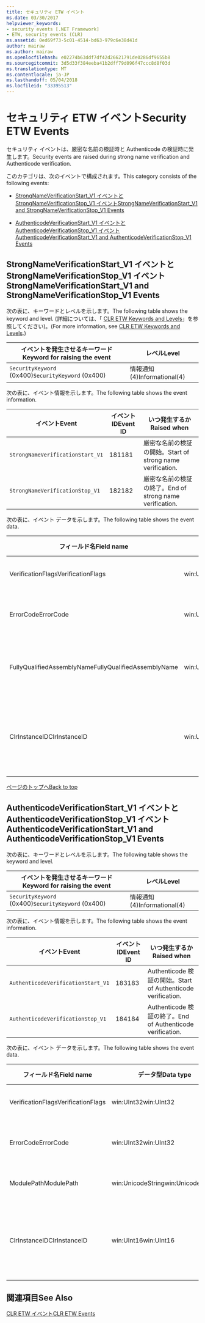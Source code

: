 ```yaml
---
title: セキュリティ ETW イベント
ms.date: 03/30/2017
helpviewer_keywords:
- security events [.NET Framework]
- ETW, security events (CLR)
ms.assetid: 0ed69f73-5c01-4514-bd63-979c6e38d41d
author: mairaw
ms.author: mairaw
ms.openlocfilehash: e02274b63ddf7df42d26621791de0286df9655b8
ms.sourcegitcommit: 3d5d33f384eeba41b2dff79d096f47ccc8d8f03d
ms.translationtype: MT
ms.contentlocale: ja-JP
ms.lasthandoff: 05/04/2018
ms.locfileid: "33395513"
---
```

# <a name="security-etw-events"></a><span data-ttu-id="5b712-102">セキュリティ ETW イベント</span><span class="sxs-lookup"><span data-stu-id="5b712-102">Security ETW Events</span></span>
<a name="top"></a> <span data-ttu-id="5b712-103">セキュリティ イベントは、厳密な名前の検証時と Authenticode の検証時に発生します。</span><span class="sxs-lookup"><span data-stu-id="5b712-103">Security events are raised during strong name verification and Authenticode verification.</span></span>  
  
 <span data-ttu-id="5b712-104">このカテゴリは、次のイベントで構成されます。</span><span class="sxs-lookup"><span data-stu-id="5b712-104">This category consists of the following events:</span></span>  
  
-   [<span data-ttu-id="5b712-105">StrongNameVerificationStart_V1 イベントと StrongNameVerificationStop_V1 イベント</span><span class="sxs-lookup"><span data-stu-id="5b712-105">StrongNameVerificationStart_V1 and StrongNameVerificationStop_V1 Events</span></span>](#strongnameverificationstart_v1_and_strongnameverificationstop_v1_events)  
  
-   [<span data-ttu-id="5b712-106">AuthenticodeVerificationStart_V1 イベントと AuthenticodeVerificationStop_V1 イベント</span><span class="sxs-lookup"><span data-stu-id="5b712-106">AuthenticodeVerificationStart_V1 and AuthenticodeVerificationStop_V1 Events</span></span>](#authenticodeverificationstart_v1_and_authenticodeverificationstop_v1_events)  
  
<a name="strongnameverificationstart_v1_and_strongnameverificationstop_v1_events"></a>   
## <a name="strongnameverificationstartv1-and-strongnameverificationstopv1-events"></a><span data-ttu-id="5b712-107">StrongNameVerificationStart_V1 イベントと StrongNameVerificationStop_V1 イベント</span><span class="sxs-lookup"><span data-stu-id="5b712-107">StrongNameVerificationStart_V1 and StrongNameVerificationStop_V1 Events</span></span>  
 <span data-ttu-id="5b712-108">次の表に、キーワードとレベルを示します。</span><span class="sxs-lookup"><span data-stu-id="5b712-108">The following table shows the keyword and level.</span></span> <span data-ttu-id="5b712-109">(詳細については、「 [CLR ETW Keywords and Levels](../../../docs/framework/performance/clr-etw-keywords-and-levels.md)」を参照してください)。</span><span class="sxs-lookup"><span data-stu-id="5b712-109">(For more information, see [CLR ETW Keywords and Levels](../../../docs/framework/performance/clr-etw-keywords-and-levels.md).)</span></span>  
  
|<span data-ttu-id="5b712-110">イベントを発生させるキーワード</span><span class="sxs-lookup"><span data-stu-id="5b712-110">Keyword for raising the event</span></span>|<span data-ttu-id="5b712-111">レベル</span><span class="sxs-lookup"><span data-stu-id="5b712-111">Level</span></span>|  
|-----------------------------------|-----------|  
|<span data-ttu-id="5b712-112">`SecurityKeyword` (0x400)</span><span class="sxs-lookup"><span data-stu-id="5b712-112">`SecurityKeyword` (0x400)</span></span>|<span data-ttu-id="5b712-113">情報通知 (4)</span><span class="sxs-lookup"><span data-stu-id="5b712-113">Informational(4)</span></span>|  
  
 <span data-ttu-id="5b712-114">次の表に、イベント情報を示します。</span><span class="sxs-lookup"><span data-stu-id="5b712-114">The following table shows the event information.</span></span>  
  
|<span data-ttu-id="5b712-115">イベント</span><span class="sxs-lookup"><span data-stu-id="5b712-115">Event</span></span>|<span data-ttu-id="5b712-116">イベント ID</span><span class="sxs-lookup"><span data-stu-id="5b712-116">Event ID</span></span>|<span data-ttu-id="5b712-117">いつ発生するか</span><span class="sxs-lookup"><span data-stu-id="5b712-117">Raised when</span></span>|  
|-----------|--------------|-----------------|  
|`StrongNameVerificationStart_V1`|<span data-ttu-id="5b712-118">181</span><span class="sxs-lookup"><span data-stu-id="5b712-118">181</span></span>|<span data-ttu-id="5b712-119">厳密な名前の検証の開始。</span><span class="sxs-lookup"><span data-stu-id="5b712-119">Start of strong name verification.</span></span>|  
|`StrongNameVerificationStop_V1`|<span data-ttu-id="5b712-120">182</span><span class="sxs-lookup"><span data-stu-id="5b712-120">182</span></span>|<span data-ttu-id="5b712-121">厳密な名前の検証の終了。</span><span class="sxs-lookup"><span data-stu-id="5b712-121">End of strong name verification.</span></span>|  
  
 <span data-ttu-id="5b712-122">次の表に、イベント データを示します。</span><span class="sxs-lookup"><span data-stu-id="5b712-122">The following table shows the event data.</span></span>  
  
|<span data-ttu-id="5b712-123">フィールド名</span><span class="sxs-lookup"><span data-stu-id="5b712-123">Field name</span></span>|<span data-ttu-id="5b712-124">データ型</span><span class="sxs-lookup"><span data-stu-id="5b712-124">Data type</span></span>|<span data-ttu-id="5b712-125">説明</span><span class="sxs-lookup"><span data-stu-id="5b712-125">Description</span></span>|  
|----------------|---------------|-----------------|  
|<span data-ttu-id="5b712-126">VerificationFlags</span><span class="sxs-lookup"><span data-stu-id="5b712-126">VerificationFlags</span></span>|<span data-ttu-id="5b712-127">win:UInt32</span><span class="sxs-lookup"><span data-stu-id="5b712-127">win:UInt32</span></span>|<span data-ttu-id="5b712-128">検証フラグ。</span><span class="sxs-lookup"><span data-stu-id="5b712-128">The verification flags.</span></span>|  
|<span data-ttu-id="5b712-129">ErrorCode</span><span class="sxs-lookup"><span data-stu-id="5b712-129">ErrorCode</span></span>|<span data-ttu-id="5b712-130">win:UInt32</span><span class="sxs-lookup"><span data-stu-id="5b712-130">win:UInt32</span></span>|<span data-ttu-id="5b712-131">HResult エラー コード。</span><span class="sxs-lookup"><span data-stu-id="5b712-131">The HResult error code.</span></span>|  
|<span data-ttu-id="5b712-132">FullyQualifiedAssemblyName</span><span class="sxs-lookup"><span data-stu-id="5b712-132">FullyQualifiedAssemblyName</span></span>|<span data-ttu-id="5b712-133">win:UnicodeString</span><span class="sxs-lookup"><span data-stu-id="5b712-133">win:UnicodeString</span></span>|<span data-ttu-id="5b712-134">完全修飾アセンブリ名。</span><span class="sxs-lookup"><span data-stu-id="5b712-134">The fully qualified assembly name.</span></span>|  
|<span data-ttu-id="5b712-135">ClrInstanceID</span><span class="sxs-lookup"><span data-stu-id="5b712-135">ClrInstanceID</span></span>|<span data-ttu-id="5b712-136">win:UInt16</span><span class="sxs-lookup"><span data-stu-id="5b712-136">win:UInt16</span></span>|<span data-ttu-id="5b712-137">CLR または CoreCLR のインスタンスの一意の ID。</span><span class="sxs-lookup"><span data-stu-id="5b712-137">Unique ID for the instance of CLR or CoreCLR.</span></span>|  
  
 [<span data-ttu-id="5b712-138">ページのトップへ</span><span class="sxs-lookup"><span data-stu-id="5b712-138">Back to top</span></span>](#top)  
  
<a name="authenticodeverificationstart_v1_and_authenticodeverificationstop_v1_events"></a>   
## <a name="authenticodeverificationstartv1-and-authenticodeverificationstopv1-events"></a><span data-ttu-id="5b712-139">AuthenticodeVerificationStart_V1 イベントと AuthenticodeVerificationStop_V1 イベント</span><span class="sxs-lookup"><span data-stu-id="5b712-139">AuthenticodeVerificationStart_V1 and AuthenticodeVerificationStop_V1 Events</span></span>  
 <span data-ttu-id="5b712-140">次の表に、キーワードとレベルを示します。</span><span class="sxs-lookup"><span data-stu-id="5b712-140">The following table shows the keyword and level.</span></span>  
  
|<span data-ttu-id="5b712-141">イベントを発生させるキーワード</span><span class="sxs-lookup"><span data-stu-id="5b712-141">Keyword for raising the event</span></span>|<span data-ttu-id="5b712-142">レベル</span><span class="sxs-lookup"><span data-stu-id="5b712-142">Level</span></span>|  
|-----------------------------------|-----------|  
|<span data-ttu-id="5b712-143">`SecurityKeyword` (0x400)</span><span class="sxs-lookup"><span data-stu-id="5b712-143">`SecurityKeyword` (0x400)</span></span>|<span data-ttu-id="5b712-144">情報通知 (4)</span><span class="sxs-lookup"><span data-stu-id="5b712-144">Informational(4)</span></span>|  
  
 <span data-ttu-id="5b712-145">次の表に、イベント情報を示します。</span><span class="sxs-lookup"><span data-stu-id="5b712-145">The following table shows the event information.</span></span>  
  
|<span data-ttu-id="5b712-146">イベント</span><span class="sxs-lookup"><span data-stu-id="5b712-146">Event</span></span>|<span data-ttu-id="5b712-147">イベント ID</span><span class="sxs-lookup"><span data-stu-id="5b712-147">Event ID</span></span>|<span data-ttu-id="5b712-148">いつ発生するか</span><span class="sxs-lookup"><span data-stu-id="5b712-148">Raised when</span></span>|  
|-----------|--------------|-----------------|  
|`AuthenticodeVerificationStart_V1`|<span data-ttu-id="5b712-149">183</span><span class="sxs-lookup"><span data-stu-id="5b712-149">183</span></span>|<span data-ttu-id="5b712-150">Authenticode 検証の開始。</span><span class="sxs-lookup"><span data-stu-id="5b712-150">Start of Authenticode verification.</span></span>|  
|`AuthenticodeVerificationStop_V1`|<span data-ttu-id="5b712-151">184</span><span class="sxs-lookup"><span data-stu-id="5b712-151">184</span></span>|<span data-ttu-id="5b712-152">Authenticode 検証の終了。</span><span class="sxs-lookup"><span data-stu-id="5b712-152">End of Authenticode verification.</span></span>|  
  
 <span data-ttu-id="5b712-153">次の表に、イベント データを示します。</span><span class="sxs-lookup"><span data-stu-id="5b712-153">The following table shows the event data.</span></span>  
  
|<span data-ttu-id="5b712-154">フィールド名</span><span class="sxs-lookup"><span data-stu-id="5b712-154">Field name</span></span>|<span data-ttu-id="5b712-155">データ型</span><span class="sxs-lookup"><span data-stu-id="5b712-155">Data type</span></span>|<span data-ttu-id="5b712-156">説明</span><span class="sxs-lookup"><span data-stu-id="5b712-156">Description</span></span>|  
|----------------|---------------|-----------------|  
|<span data-ttu-id="5b712-157">VerificationFlags</span><span class="sxs-lookup"><span data-stu-id="5b712-157">VerificationFlags</span></span>|<span data-ttu-id="5b712-158">win:UInt32</span><span class="sxs-lookup"><span data-stu-id="5b712-158">win:UInt32</span></span>|<span data-ttu-id="5b712-159">検証フラグ。</span><span class="sxs-lookup"><span data-stu-id="5b712-159">The verification flags.</span></span>|  
|<span data-ttu-id="5b712-160">ErrorCode</span><span class="sxs-lookup"><span data-stu-id="5b712-160">ErrorCode</span></span>|<span data-ttu-id="5b712-161">win:UInt32</span><span class="sxs-lookup"><span data-stu-id="5b712-161">win:UInt32</span></span>|<span data-ttu-id="5b712-162">HResult エラー コード。</span><span class="sxs-lookup"><span data-stu-id="5b712-162">The HResult error code.</span></span>|  
|<span data-ttu-id="5b712-163">ModulePath</span><span class="sxs-lookup"><span data-stu-id="5b712-163">ModulePath</span></span>|<span data-ttu-id="5b712-164">win:UnicodeString</span><span class="sxs-lookup"><span data-stu-id="5b712-164">win:UnicodeString</span></span>|<span data-ttu-id="5b712-165">モジュール パス</span><span class="sxs-lookup"><span data-stu-id="5b712-165">The module path.</span></span>|  
|<span data-ttu-id="5b712-166">ClrInstanceID</span><span class="sxs-lookup"><span data-stu-id="5b712-166">ClrInstanceID</span></span>|<span data-ttu-id="5b712-167">win:UInt16</span><span class="sxs-lookup"><span data-stu-id="5b712-167">win:UInt16</span></span>|<span data-ttu-id="5b712-168">CLR または CoreCLR のインスタンスの一意の ID。</span><span class="sxs-lookup"><span data-stu-id="5b712-168">Unique ID for the instance of CLR or CoreCLR.</span></span>|  
  
## <a name="see-also"></a><span data-ttu-id="5b712-169">関連項目</span><span class="sxs-lookup"><span data-stu-id="5b712-169">See Also</span></span>  
 [<span data-ttu-id="5b712-170">CLR ETW イベント</span><span class="sxs-lookup"><span data-stu-id="5b712-170">CLR ETW Events</span></span>](../../../docs/framework/performance/clr-etw-events.md)
